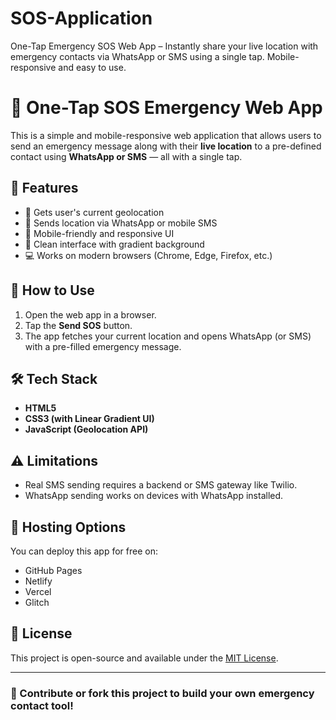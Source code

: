 # SOS-Application
 One-Tap Emergency SOS Web App – Instantly share your live location with emergency contacts via WhatsApp or SMS using a single tap. Mobile-responsive and easy to use.
 # 🚨 One-Tap SOS Emergency Web App

This is a simple and mobile-responsive web application that allows users to send an emergency message along with their **live location** to a pre-defined contact using **WhatsApp or SMS** — all with a single tap.

## 🔧 Features
- 📍 Gets user's current geolocation
- 📨 Sends location via WhatsApp or mobile SMS
- 📱 Mobile-friendly and responsive UI
- 🎨 Clean interface with gradient background
- 💻 Works on modern browsers (Chrome, Edge, Firefox, etc.)

## 🚀 How to Use
1. Open the web app in a browser.
2. Tap the **Send SOS** button.
3. The app fetches your current location and opens WhatsApp (or SMS) with a pre-filled emergency message.

## 🛠 Tech Stack
- **HTML5**
- **CSS3 (with Linear Gradient UI)**
- **JavaScript (Geolocation API)**

## ⚠️ Limitations
- Real SMS sending requires a backend or SMS gateway like Twilio.
- WhatsApp sending works on devices with WhatsApp installed.

## 📂 Hosting Options
You can deploy this app for free on:
- GitHub Pages
- Netlify
- Vercel
- Glitch

## 📜 License
This project is open-source and available under the [MIT License](LICENSE).

---

### 🙌 Contribute or fork this project to build your own emergency contact tool!
